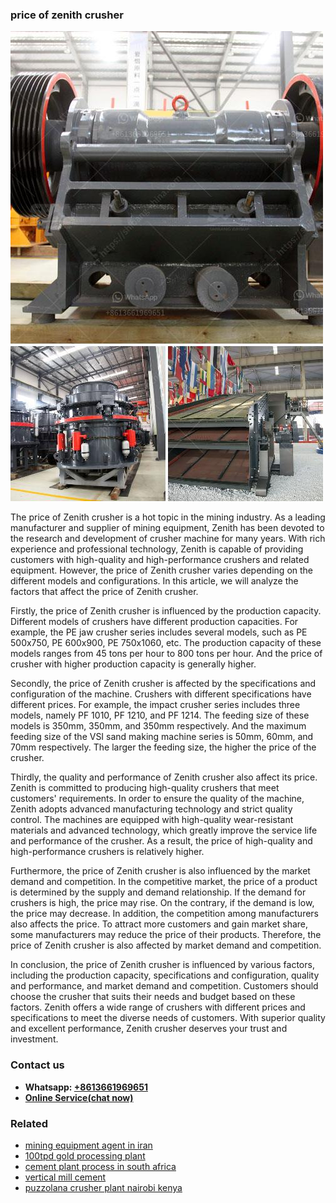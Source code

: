 <h3>price of zenith crusher</h3><img src='1706754011.jpg' alt=''><p>The price of Zenith crusher is a hot topic in the mining industry. As a leading manufacturer and supplier of mining equipment, Zenith has been devoted to the research and development of crusher machine for many years. With rich experience and professional technology, Zenith is capable of providing customers with high-quality and high-performance crushers and related equipment. However, the price of Zenith crusher varies depending on the different models and configurations. In this article, we will analyze the factors that affect the price of Zenith crusher.</p><p>Firstly, the price of Zenith crusher is influenced by the production capacity. Different models of crushers have different production capacities. For example, the PE jaw crusher series includes several models, such as PE 500x750, PE 600x900, PE 750x1060, etc. The production capacity of these models ranges from 45 tons per hour to 800 tons per hour. And the price of crusher with higher production capacity is generally higher.</p><p>Secondly, the price of Zenith crusher is affected by the specifications and configuration of the machine. Crushers with different specifications have different prices. For example, the impact crusher series includes three models, namely PF 1010, PF 1210, and PF 1214. The feeding size of these models is 350mm, 350mm, and 350mm respectively. And the maximum feeding size of the VSI sand making machine series is 50mm, 60mm, and 70mm respectively. The larger the feeding size, the higher the price of the crusher.</p><p>Thirdly, the quality and performance of Zenith crusher also affect its price. Zenith is committed to producing high-quality crushers that meet customers' requirements. In order to ensure the quality of the machine, Zenith adopts advanced manufacturing technology and strict quality control. The machines are equipped with high-quality wear-resistant materials and advanced technology, which greatly improve the service life and performance of the crusher. As a result, the price of high-quality and high-performance crushers is relatively higher.</p><p>Furthermore, the price of Zenith crusher is also influenced by the market demand and competition. In the competitive market, the price of a product is determined by the supply and demand relationship. If the demand for crushers is high, the price may rise. On the contrary, if the demand is low, the price may decrease. In addition, the competition among manufacturers also affects the price. To attract more customers and gain market share, some manufacturers may reduce the price of their products. Therefore, the price of Zenith crusher is also affected by market demand and competition.</p><p>In conclusion, the price of Zenith crusher is influenced by various factors, including the production capacity, specifications and configuration, quality and performance, and market demand and competition. Customers should choose the crusher that suits their needs and budget based on these factors. Zenith offers a wide range of crushers with different prices and specifications to meet the diverse needs of customers. With superior quality and excellent performance, Zenith crusher deserves your trust and investment.</p><h3>Contact us</h3><ul><li><strong>Whatsapp:&nbsp;<a href="https://wa.me/8613661969651">+8613661969651</a></strong></li><li><a href="https://swt.shibang-china.com/?git&amp;zhl&amp;price of zenith crusher"><strong>Online Service(chat now)</strong></a></li></ul><h3>Related</h3><ul><li><a href='mining equipment agent in iran.md'>mining equipment agent in iran</a></li><li><a href='100tpd gold processing plant.md'>100tpd gold processing plant</a></li><li><a href='cement plant process in south africa.md'>cement plant process in south africa</a></li><li><a href='vertical mill cement.md'>vertical mill cement</a></li><li><a href='puzzolana crusher plant nairobi kenya.md'>puzzolana crusher plant nairobi kenya</a></li></ul>